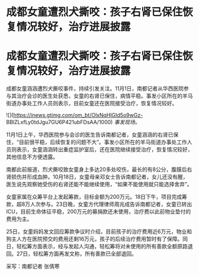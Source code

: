 # 成都女童遭烈犬撕咬：孩子右肾已保住恢复情况较好，治疗进展披露

# 成都女童遭烈犬撕咬：孩子右肾已保住恢复情况较好，治疗进展披露

成都女童涵涵遭烈犬撕咬事件，持续引发关注。11月1日，南都记者从华西医院参与其治疗会诊的医生处获悉，女童的右肾已保住，病情平稳。事发小区所在的羊马街道办事处工作人员则表示，目前女童还在医院接受治疗，恢复情况较好。

![](https://inews.gtimg.com/om_bt/OlxNqHlGId5o9wGz-
BBlZLxfLy0tdJgu7GU6P421ubFDsAA/1000) _事发现场。_

11月1日上午，华西医院参与会诊的医生告诉南都记者，女童涵涵的右肾已保住，“目前很平稳，后续恢复的问题不大”。事发小区所在的羊马街道办事处工作人员则表示，女童涵涵转出重症监护室后，还在医院继续接受治疗，恢复情况较好，其他信息不方便透露。

南都此前报道，烈犬撕咬致女童身上多达20多处咬伤，最长的有8公分，腹膜后右肾损伤并形成血肿。10月18日，女童母亲邓女士告诉南都记者，女儿还没有醒，医生说先观察她受伤的右肾还能不能继续使用，“如果不能使用就只能选择舍弃”。

女童家属在众筹平台上发起筹款，目标金额为200万元。18日下午，项目完成筹款，超8万人次参与。23日晚，女童方代理律师周兆成告诉南都记者，女童已转出ICU，目前生命体征平稳，200万元的募捐款还未使用，治疗费以此前物业垫付的费用为主。

25日，女童妈妈发文回应筹款争议时介绍，目前孩子的治疗费用近6万元，物业和狗主人方在医院预交的费用还剩16万元，孩子的后续治疗费用暂时有了保障。同日，轻松筹方面表示，经与发起人沟通，轻松筹将对未使用的所有善款全额原路退回。27日，轻松筹方面再发文称，所有善款已全部退回。

采写：南都记者 张倩寒

